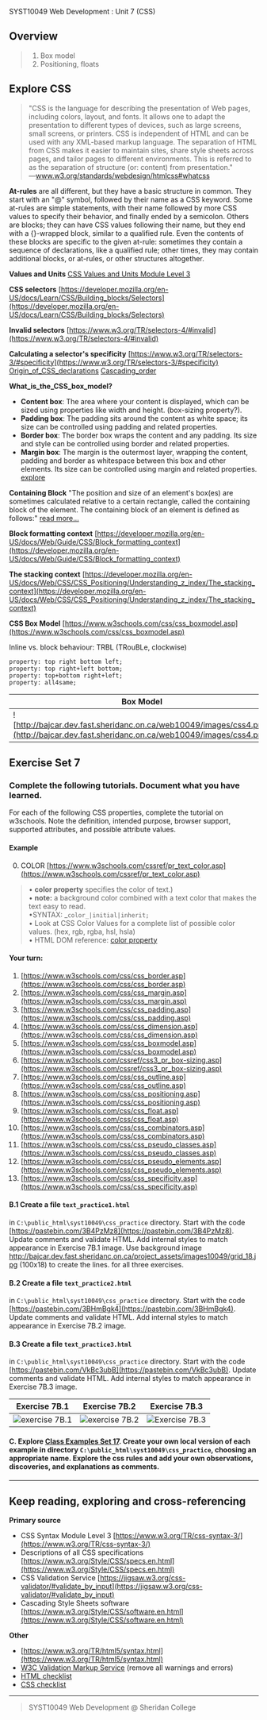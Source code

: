 SYST10049 Web Development
: Unit 7 (CSS)

## Overview
> 1. Box model
> 2. Positioning, floats


## Explore CSS 

>"CSS is the language for describing the presentation of Web pages, including colors, layout, and fonts. It allows one to adapt the presentation to different types of devices, such as large screens, small screens, or printers. CSS is independent of HTML and can be used with any XML-based markup language. The separation of HTML from CSS makes it easier to maintain sites, share style sheets across pages, and tailor pages to different environments. This is referred to as the separation of structure (or: content) from presentation."  
—www.w3.org/standards/webdesign/htmlcss#whatcss

**At-rules** are all different, but they have a basic structure in common. They start with an "@" symbol, followed by their name as a CSS keyword. Some at-rules are simple statements, with their name followed by more CSS values to specify their behavior, and finally ended by a semicolon. Others are blocks; they can have CSS values following their name, but they end with a {}-wrapped block, similar to a qualified rule. Even the contents of these blocks are specific to the given at-rule: sometimes they contain a sequence of declarations, like a qualified rule; other times, they may contain additional blocks, or at-rules, or other structures altogether.

**Values and Units**
[CSS Values and Units Module Level 3](https://www.w3.org/TR/css3-values/)

**CSS selectors**
[https://developer.mozilla.org/en-US/docs/Learn/CSS/Building_blocks/Selectors](https://developer.mozilla.org/en-US/docs/Learn/CSS/Building_blocks/Selectors)

**Invalid selectors**
[https://www.w3.org/TR/selectors-4/#invalid](https://www.w3.org/TR/selectors-4/#invalid)

**Calculating a selector's specificity**
[https://www.w3.org/TR/selectors-3/#specificity](https://www.w3.org/TR/selectors-3/#specificity)
[Origin_of_CSS_declarations](https://developer.mozilla.org/en-US/docs/Web/CSS/Cascade#Origin_of_CSS_declarations)
[Cascading_order](https://developer.mozilla.org/en-US/docs/Web/CSS/Cascade#Cascading_order)

**What_is_the_CSS_box_model?**
-   **Content box**: The area where your content is displayed, which can be sized using properties like  width and height.  (box-sizing property?).
-   **Padding box**: The padding sits around the content as white space; its size can be controlled using  padding and related properties.
-   **Border box**: The border box wraps the content and any padding. Its size and style can be controlled using  border and related properties.
-   **Margin box**: The margin is the outermost layer, wrapping the content, padding and border as whitespace between this box and other elements. Its size can be controlled using  margin and related properties.
[explore ](https://developer.mozilla.org/en-US/docs/Learn/CSS/Building_blocks/The_box_model#What_is_the_CSS_box_model)

**Containing Block**
"The position and size of an element's box(es) are sometimes calculated relative to a certain rectangle, called the containing block of the element. The containing block of an element is defined as follows:" [read more...](https://www.w3.org/TR/CSS22/visudet.html#containing-block-details)

**Block formatting context**
[https://developer.mozilla.org/en-US/docs/Web/Guide/CSS/Block_formatting_context](https://developer.mozilla.org/en-US/docs/Web/Guide/CSS/Block_formatting_context)

**The stacking context**
[https://developer.mozilla.org/en-US/docs/Web/CSS/CSS_Positioning/Understanding_z_index/The_stacking_context](https://developer.mozilla.org/en-US/docs/Web/CSS/CSS_Positioning/Understanding_z_index/The_stacking_context)

**CSS  Box Model**
[https://www.w3schools.com/css/css_boxmodel.asp](https://www.w3schools.com/css/css_boxmodel.asp)

Inline vs. block behaviour: TRBL (TRouBLe, clockwise) 
```
property: top right bottom left; 
property: top right+left bottom; 
property: top+bottom right+left; 
property: all4same;
```
 | Box Model | Positioning | Border properties |
|--------|--------|--------|
| ![http://bajcar.dev.fast.sheridanc.on.ca/web10049/images/css4.png](http://bajcar.dev.fast.sheridanc.on.ca/web10049/images/css4.png) | ![http://bajcar.dev.fast.sheridanc.on.ca/web10049/images/css10.jpg](http://bajcar.dev.fast.sheridanc.on.ca/web10049/images/css10.jpg) | ![http://bajcar.dev.fast.sheridanc.on.ca/web10049/images/css9.jpg](http://bajcar.dev.fast.sheridanc.on.ca/web10049/images/css9.jpg) |
## Exercise Set 7

### Complete the following tutorials. Document what you have learned.
For each of the following CSS properties, complete the tutorial on w3schools.  Note the definition, intended purpose, browser support, supported attributes, and possible attribute values.
#### Example
0. COLOR [https://www.w3schools.com/cssref/pr_text_color.asp](https://www.w3schools.com/cssref/pr_text_color.asp)
> &bull; **color property** specifies the color of text.)<br> &bull; **note:** a background color combined with a text color that makes the text easy to read.<br> &bull;SYNTAX: _`color_|initial|inherit;`<br> &bull; Look at CSS Color Values for a complete list of possible color values. (hex, rgb, rgba, hsl, hsla)<br> &bull; HTML DOM reference: [color property](https://www.w3schools.com/jsref/prop_style_color.asp) 

#### Your turn:
1.  [https://www.w3schools.com/css/css_border.asp](https://www.w3schools.com/css/css_border.asp)
2. [https://www.w3schools.com/css/css_margin.asp](https://www.w3schools.com/css/css_margin.asp)
3. [https://www.w3schools.com/css/css_padding.asp](https://www.w3schools.com/css/css_padding.asp)
4. [https://www.w3schools.com/css/css_dimension.asp](https://www.w3schools.com/css/css_dimension.asp)
5. [https://www.w3schools.com/css/css_boxmodel.asp](https://www.w3schools.com/css/css_boxmodel.asp)
6. [https://www.w3schools.com/cssref/css3_pr_box-sizing.asp](https://www.w3schools.com/cssref/css3_pr_box-sizing.asp)
7. [https://www.w3schools.com/css/css_outline.asp](https://www.w3schools.com/css/css_outline.asp)
8. [https://www.w3schools.com/css/css_positioning.asp](https://www.w3schools.com/css/css_positioning.asp)
9. [https://www.w3schools.com/css/css_float.asp](https://www.w3schools.com/css/css_float.asp)
10. [https://www.w3schools.com/css/css_combinators.asp](https://www.w3schools.com/css/css_combinators.asp)
11. [https://www.w3schools.com/css/css_pseudo_classes.asp](https://www.w3schools.com/css/css_pseudo_classes.asp)
12. [https://www.w3schools.com/css/css_pseudo_elements.asp](https://www.w3schools.com/css/css_pseudo_elements.asp)
13. [https://www.w3schools.com/css/css_specificity.asp](https://www.w3schools.com/css/css_specificity.asp)
 

#### B.1 Create a file `text_practice1.html` 
in `C:\public_html\syst10049\css_practice` directory. Start with the code [https://pastebin.com/3B4PzMz8](https://pastebin.com/3B4PzMz8). Update comments and validate HTML. Add internal styles to match appearance in Exercise 7B.1 image. 
Use background image http://bajcar.dev.fast.sheridanc.on.ca/project_assets/images10049/grid_18.jpg (100x18) to create the lines. for all three exercises.

#### B.2 Create a file `text_practice2.html` 
in `C:\public_html\syst10049\css_practice` directory. Start with the code [https://pastebin.com/3BHmBgk4](https://pastebin.com/3BHmBgk4). Update comments and validate HTML. Add internal styles to match appearance in Exercise 7B.2 image.  

#### B.3 Create a file `text_practice3.html` 
in `C:\public_html\syst10049\css_practice` directory. Start with the code [https://pastebin.com/VkBc3ubB](https://pastebin.com/VkBc3ubB). Update comments and validate HTML. Add internal styles to match appearance in Exercise 7B.3 image. 

 | Exercise 7B.1 | Exercise 7B.2 | Exercise 7B.3 |
|--------|--------|--------|
|![exercise 7B.1](http://bajcar.dev.fast.sheridanc.on.ca/project_assets/images10049/example07_01.png) |![exercise 7B.2](http://bajcar.dev.fast.sheridanc.on.ca/project_assets/images10049/example07_02.png) |![Exercise 7B.3](http://bajcar.dev.fast.sheridanc.on.ca/project_assets/images10049/example07_03.png) |

 #### C. Explore  [Class Examples Set 17](http://bajcar.dev.fast.sheridanc.on.ca/web10049/gridCards_examples_17.html). Create your own local version of each example in directory `C:\public_html\syst10049\css_practice`, choosing an appropriate name. Explore the css rules and add your own observations, discoveries, and explanations as comments.
---


## Keep reading, exploring and cross-referencing

**Primary source** 
- CSS Syntax Module Level 3 [https://www.w3.org/TR/css-syntax-3/](https://www.w3.org/TR/css-syntax-3/)
- Descriptions of all CSS specifications [https://www.w3.org/Style/CSS/specs.en.html](https://www.w3.org/Style/CSS/specs.en.html)
- CSS Validation Service [https://jigsaw.w3.org/css-validator/#validate_by_input](https://jigsaw.w3.org/css-validator/#validate_by_input)
- Cascading Style Sheets software [https://www.w3.org/Style/CSS/software.en.html](https://www.w3.org/Style/CSS/software.en.html)

**Other**
- [https://www.w3.org/TR/html5/syntax.html](https://www.w3.org/TR/html5/syntax.html)
- [W3C Validation Markup Service](https://validator.w3.org) (remove all warnings and errors)
- [HTML checklist](http://bajcar.dev.fast.sheridanc.on.ca/web10049/checklists/htmlSheet.html)
- [CSS checklist](http://bajcar.dev.fast.sheridanc.on.ca/web10049/checklists/cssSheet.html)

 
---
> SYST10049 Web Development @ Sheridan College

<!--stackedit_data:
eyJoaXN0b3J5IjpbLTI0MjU2MDE5NywtMjE2MjQzNTMyXX0=
-->